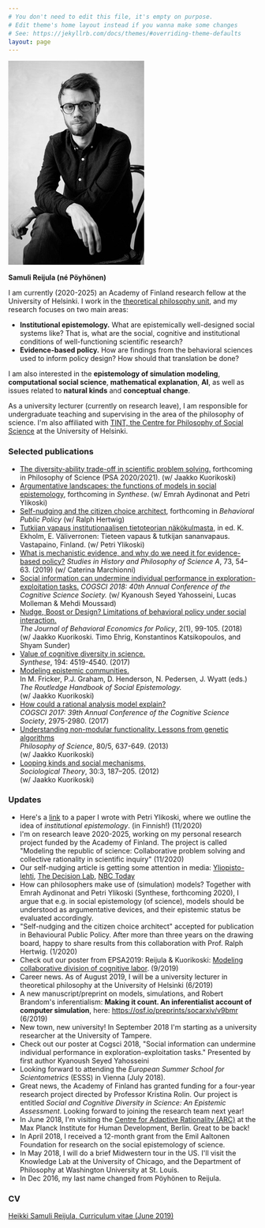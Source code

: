 ```yaml
---
# You don't need to edit this file, it's empty on purpose.
# Edit theme's home layout instead if you wanna make some changes
# See: https://jekyllrb.com/docs/themes/#overriding-theme-defaults
layout: page
---
```

<img class="pull-right" src="/assets/pic2_small.jpg"  alt="Samuli Reijula" title="Samuli Reijula (photo by Antti Rintala)"/>

**Samuli Reijula (né Pöyhönen)**

I am currently (2020-2025) an Academy of Finland research fellow at the University of Helsinki. I work in the <a href="https://www.helsinki.fi/en/faculty-of-arts/research/disciplines/philosophy-history-and-art/philosophy" target="_blank">theoretical philosophy unit</a>, and my research focuses on two main areas:
- **Institutional epistemology.** What are epistemically well-designed social systems like? That is, what are the social, cognitive and institutional conditions of well-functioning scientific research?
- **Evidence-based policy.** How are findings from the behavioral sciences used to inform policy design? How should that translation be done?  

I am also interested in the **epistemology of simulation modeling**, **computational social science**, **mathematical explanation**, **AI**, as well as issues related to **natural kinds** and **conceptual change**.

As a university lecturer (currently on research leave), I am responsible for undergraduate teaching and supervising in the area of the philosophy of science. I'm also affiliated with <a href="http://www.helsinki.fi/tint/" target="_blank">TINT, the Centre for Philosophy of Social Science</a> at the University of Helsinki.

### Selected publications

- <a href="http://philsci-archive.pitt.edu/18645/" target="_blank">The diversity-ability trade-off in scientific problem solving.</a> forthcoming in Philosophy of Science (PSA 2020/2021). (w/ Jaakko Kuorikoski)
- <a href="http://philsci-archive.pitt.edu/17067/" target="_blank">Argumentative landscapes: the functions of models in social epistemology</a>, forthcoming in *Synthese*. (w/ Emrah Aydinonat and Petri Ylikoski)
- <a href="https://osf.io/preprints/socarxiv/24dwn/" target="_blank">Self-nudging and the citizen choice architect</a>, forthcoming in *Behavioral Public Policy* (w/ Ralph Hertwig)
- <a href="https://tuhat.helsinki.fi/ws/portalfiles/portal/136646649/reijula_ja_ylikoski2020_institutionaalinen_tietoteoria.pdf" target="_blank">Tutkijan vapaus institutionaalisen tietoteorian näkökulmasta</a>, in ed. K. Ekholm, E. Väliverronen: Tieteen vapaus & tutkijan sananvapaus. Vastapaino, Finland. (w/ Petri Ylikoski)
- <a href="https://osf.io/preprints/socarxiv/4ufbm/" target="_blank">What is mechanistic evidence, and why do we need it for evidence-based policy?</a> *Studies in History and Philosophy of Science A*, 73, 54–63. (2019)
(w/ Caterina Marchionni)
- <a href="https://psyarxiv.com/upv8k" target="_blank">Social information can undermine individual performance in exploration-exploitation tasks.</a>
*COGSCI 2018: 40th Annual Conference of the Cognitive Science Society.*
(w/ Kyanoush Seyed Yahosseini, Lucas Molleman & Mehdi Moussaıd)
- <a href="http://sabeconomics.org/wordpress/wp-content/uploads/JBEP-2-1-14.pdf" target="_blank">Nudge, Boost or Design? Limitations of behavioral policy under social interaction.</a>   
*The Journal of Behavioral Economics for Policy*,  2(1), 99-105. (2018)  
(w/ Jaakko Kuorikoski. Timo Ehrig, Konstantinos Katsikopoulos, and Shyam Sunder)
- <a href="/assets/broadcasting_final.pdf" target="_blank">Value of cognitive diversity in science.</a>    
*Synthese*, 194: 4519-4540. (2017)
- <a href="https://osf.io/preprints/socarxiv/au54j" target="_blank">Modeling epistemic communities.</a>  
In M. Fricker, P.J. Graham, D. Henderson, N. Pedersen, J. Wyatt (eds.) *The Routledge Handbook of Social Epistemology.*  
(w/ Jaakko Kuorikoski)
- <a href="https://mindmodeling.org/cogsci2017/papers/0563/index.html" target="_blank">How could a rational analysis model explain?</a>  
*COGSCI 2017: 39th Annual Conference of the Cognitive Science Society*,  2975-2980. (2017)
- <a href="/assets/kuorikoski_and_poyhonen2013.pdf" target="_blank">Understanding non-modular functionality. Lessons from genetic algorithms</a>  
*Philosophy of Science*, 80/5, 637-649. (2013)  
(w/ Jaakko Kuorikoski)
- <a href="/assets/kuorikoski-poyhonen-looping-kinds.pdf" target="_blank">Looping kinds and social mechanisms,</a>  
*Sociological Theory*, 30:3, 187–205. (2012)  
(w/ Jaakko Kuorikoski)

### Updates
- Here's a <a href="https://www.google.com/url?sa=t&rct=j&q=&esrc=s&source=web&cd=&ved=2ahUKEwizze7Ly5DtAhWJmIsKHWWkAcoQFjAAegQIBxAC&url=https%3A%2F%2Ftuhat.helsinki.fi%2Fws%2Fportalfiles%2Fportal%2F136646649%2Freijula_ja_ylikoski2020_institutionaalinen_tietoteoria.pdf&usg=AOvVaw3YbM410Q-0mvRxdqyM_rPPlink" target="_blank">link</a> to a paper I wrote with Petri Ylikoski, where we outline the idea of *institutional epistemology*. (in Finnish!) (11/2020)
- I'm on research leave 2020-2025, working on my personal research project funded by the Academy of Finland. The project is called  "Modeling the republic of science: Collaborative problem solving and collective rationality in scientific inquiry" (11/2020)
- Our self-nudging article is getting some attention in media: <a href="/assets/reijula_yliopistolehti_2020-8.pdf" target="_blank">Yliopisto-lehti</a>, <a href="https://thedecisionlab.com/insights/innovation/giving-people-the-tools-to-nudge-themselves/" target="_blank">The Decision Lab</a>, <a href="https://www.today.com/health/what-self-nudging-simple-trick-make-healthier-choices-t184571" target="_blank">NBC Today</a>
- How can philosophers make use of (simulation) models? Together with Emrah Aydinonat and Petri Ylikoski (Synthese, forthcoming 2020), I argue that e.g. in social epistemology (of science), models should be understood as argumentative devices, and their epistemic status be evaluated accordingly.
- "Self-nudging and the citizen choice architect" accepted for publication in Behavioural Public Policy. After more than three years on the drawing board, happy to share results from this collaboration with Prof. Ralph Hertwig. (1/2020)
- Check out our poster from EPSA2019: Reijula & Kuorikoski: <a href="/assets/reijula_kuorikoski_poster_2019_09_08.pdf" target="_blank">Modeling collaborative division of cognitive labor</a>. (9/2019)
- Career news. As of August 2019, I will be a university lecturer in theoretical philosophy at the University of Helsinki (6/2019)
- A new manuscript/preprint on models, simulations, and Robert Brandom's inferentialism: **Making it count. An inferentialist account of computer simulation**, here: <a href="https://osf.io/preprints/socarxiv/v9bmr" target="_blank">https://osf.io/preprints/socarxiv/v9bmr</a> (6/2019)
- New town, new university! In September 2018 I'm starting as a university researcher at the University of Tampere.
- Check out our poster at Cogsci 2018, "Social information can undermine individual performance in exploration-exploitation tasks." Presented by first author Kyanoush Seyed Yahosseini
- Looking forward to attending the *European Summer School for Scientometrics* (ESSS) in Vienna (July 2018).
- Great news, the Academy of Finland has granted funding for a four-year research project directed by Professor Kristina Rolin. Our project is entitled *Social and Cognitive Diversity in Science: An Epistemic Assessment*. Looking forward to joining the research team next year!  
- In June 2018, I'm visiting the <a href="https://www.mpib-berlin.mpg.de/en/research/adaptive-rationality" target="_blank">Centre for Adaptive Rationality (ARC)</a> at the Max Planck Institute for Human Development, Berlin. Great to be back!
- In April 2018, I received a 12-month grant from the Emil Aaltonen Foundation for research on the social epistemology of science.
- In May 2018, I will do a brief Midwestern tour in the US. I'll visit the Knowledge Lab at the University of Chicago, and the Department of Philosophy at Washington University at St. Louis.
- In Dec 2016, my last name changed from Pöyhönen to Reijula.

### CV

<a href="/assets/reijula_cv.pdf" target="_blank">Heikki Samuli Reijula, Curriculum vitae (June 2019)</a>
